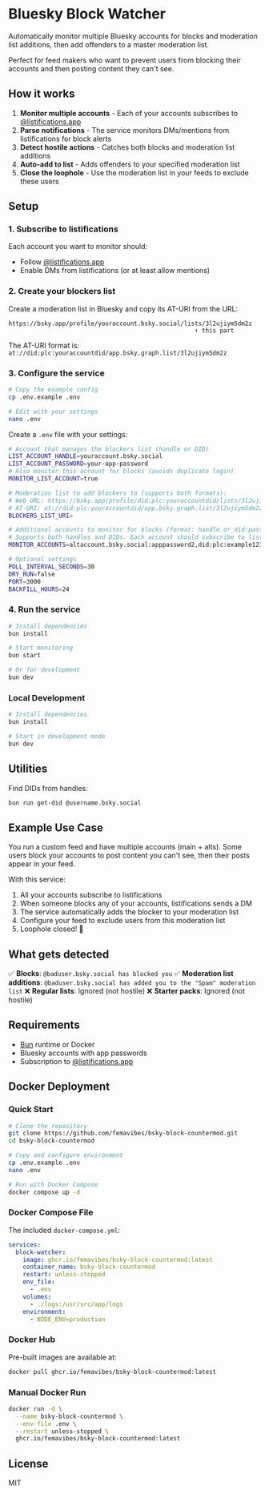 # Bluesky Block Watcher

Automatically monitor multiple Bluesky accounts for blocks and moderation list additions, then add offenders to a master moderation list.

Perfect for feed makers who want to prevent users from blocking their accounts and then posting content they can't see.

## How it works

1. **Monitor multiple accounts** - Each of your accounts subscribes to [@listifications.app](https://bsky.app/profile/listifications.app)
2. **Parse notifications** - The service monitors DMs/mentions from listifications for block alerts
3. **Detect hostile actions** - Catches both blocks and moderation list additions
4. **Auto-add to list** - Adds offenders to your specified moderation list
5. **Close the loophole** - Use the moderation list in your feeds to exclude these users

## Setup

### 1. Subscribe to listifications

Each account you want to monitor should:
- Follow [@listifications.app](https://bsky.app/profile/listifications.app)
- Enable DMs from listifications (or at least allow mentions)

### 2. Create your blockers list

Create a moderation list in Bluesky and copy its AT-URI from the URL:
```
https://bsky.app/profile/youraccount.bsky.social/lists/3l2ujiym5dm2z
                                                    ↑ this part
```

The AT-URI format is: `at://did:plc:youraccountdid/app.bsky.graph.list/3l2ujiym5dm2z`

### 3. Configure the service

```bash
# Copy the example config
cp .env.example .env

# Edit with your settings
nano .env
```

Create a `.env` file with your settings:

```bash
# Account that manages the blockers list (handle or DID)
LIST_ACCOUNT_HANDLE=youraccount.bsky.social
LIST_ACCOUNT_PASSWORD=your-app-password
# Also monitor this account for blocks (avoids duplicate login)
MONITOR_LIST_ACCOUNT=true

# Moderation list to add blockers to (supports both formats):
# Web URL: https://bsky.app/profile/did:plc:youraccountdid/lists/3l2ujiym5dm2z
# AT-URI: at://did:plc:youraccountdid/app.bsky.graph.list/3l2ujiym5dm2z
BLOCKERS_LIST_URI=

# Additional accounts to monitor for blocks (format: handle_or_did:password)
# Supports both handles and DIDs. Each account should subscribe to listifications.app
MONITOR_ACCOUNTS=altaccount.bsky.social:apppassword2,did:plc:example123:apppassword3

# Optional settings
POLL_INTERVAL_SECONDS=30
DRY_RUN=false
PORT=3000
BACKFILL_HOURS=24
```

### 4. Run the service

```bash
# Install dependencies
bun install

# Start monitoring
bun start

# Or for development
bun dev
```

### Local Development

```bash
# Install dependencies
bun install

# Start in development mode
bun dev
```

## Utilities

Find DIDs from handles:
```bash
bun run get-did @username.bsky.social
```

## Example Use Case

You run a custom feed and have multiple accounts (main + alts). Some users block your accounts to post content you can't see, then their posts appear in your feed.

With this service:
1. All your accounts subscribe to listifications
2. When someone blocks any of your accounts, listifications sends a DM
3. The service automatically adds the blocker to your moderation list
4. Configure your feed to exclude users from this moderation list
5. Loophole closed! 🎉

## What gets detected

✅ **Blocks**: `@baduser.bsky.social has blocked you`
✅ **Moderation list additions**: `@baduser.bsky.social has added you to the "Spam" moderation list`
❌ **Regular lists**: Ignored (not hostile)
❌ **Starter packs**: Ignored (not hostile)

## Requirements

- [Bun](https://bun.sh/) runtime or Docker
- Bluesky accounts with app passwords
- Subscription to [@listifications.app](https://bsky.app/profile/listifications.app)

## Docker Deployment

### Quick Start

```bash
# Clone the repository
git clone https://github.com/femavibes/bsky-block-countermod.git
cd bsky-block-countermod

# Copy and configure environment
cp .env.example .env
nano .env

# Run with Docker Compose
docker compose up -d
```

### Docker Compose File

The included `docker-compose.yml`:

```yaml
services:
  block-watcher:
    image: ghcr.io/femavibes/bsky-block-countermod:latest
    container_name: bsky-block-countermod
    restart: unless-stopped
    env_file:
      - .env
    volumes:
      - ./logs:/usr/src/app/logs
    environment:
      - NODE_ENV=production
```

### Docker Hub

Pre-built images are available at:
```bash
docker pull ghcr.io/femavibes/bsky-block-countermod:latest
```

### Manual Docker Run

```bash
docker run -d \
  --name bsky-block-countermod \
  --env-file .env \
  --restart unless-stopped \
  ghcr.io/femavibes/bsky-block-countermod:latest
```

## License

MIT